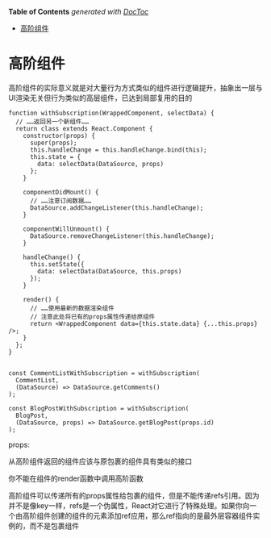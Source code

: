 <!-- START doctoc generated TOC please keep comment here to allow auto update -->
<!-- DON'T EDIT THIS SECTION, INSTEAD RE-RUN doctoc TO UPDATE -->
**Table of Contents**  *generated with [DocToc](https://github.com/thlorenz/doctoc)*

- [高阶组件](#%E9%AB%98%E9%98%B6%E7%BB%84%E4%BB%B6)

<!-- END doctoc generated TOC please keep comment here to allow auto update -->

# 高阶组件

高阶组件的实际意义就是对大量行为方式类似的组件进行逻辑提升，抽象出一层与UI渲染无关但行为类似的高层组件，已达到局部复用的目的


	function withSubscription(WrappedComponent, selectData) {
	  // ……返回另一个新组件……
	  return class extends React.Component {
	    constructor(props) {
	      super(props);
	      this.handleChange = this.handleChange.bind(this);
	      this.state = {
	        data: selectData(DataSource, props)
	      };
	    }
	
	    componentDidMount() {
	      // ……注意订阅数据……
	      DataSource.addChangeListener(this.handleChange);
	    }
	
	    componentWillUnmount() {
	      DataSource.removeChangeListener(this.handleChange);
	    }
	
	    handleChange() {
	      this.setState({
	        data: selectData(DataSource, this.props)
	      });
	    }
	
	    render() {
	      // ……使用最新的数据渲染组件
	      // 注意此处将已有的props属性传递给原组件
	      return <WrappedComponent data={this.state.data} {...this.props} />;
	    }
	  };
	}


	const CommentListWithSubscription = withSubscription(
	  CommentList,
	  (DataSource) => DataSource.getComments()
	);
	
	const BlogPostWithSubscription = withSubscription(
	  BlogPost,
	  (DataSource, props) => DataSource.getBlogPost(props.id)
	);

props:

从高阶组件返回的组件应该与原包裹的组件具有类似的接口


你不能在组件的render函数中调用高阶函数

高阶组件可以传递所有的props属性给包裹的组件，但是不能传递refs引用。因为并不是像key一样，refs是一个伪属性，React对它进行了特殊处理。如果你向一个由高阶组件创建的组件的元素添加ref应用，那么ref指向的是最外层容器组件实例的，而不是包裹组件















